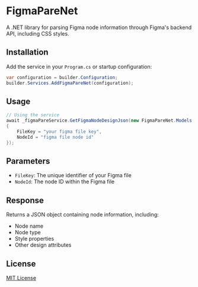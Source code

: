 ﻿# FigmaPareNet

A .NET library for parsing Figma node information through Figma's backend API, including CSS styles.

## Installation

Add the service in your `Program.cs` or startup configuration:

```csharp
var configuration = builder.Configuration;
builder.Services.AddFigmaPareNet(configuration);
```

## Usage

```csharp
// Using the service
await _figmaPareService.GetFigmaNodeDesignJson(new FigmaPareNet.Models.FigmaNodeQuery
{
    FileKey = "your figma file key",
    NodeId = "figma file node id"
});
```

## Parameters

- `FileKey`: The unique identifier of your Figma file
- `NodeId`: The node ID within the Figma file

## Response

Returns a JSON object containing node information, including:

- Node name
- Node type
- Style properties
- Other design attributes

## License

[MIT License](LICENSE)
